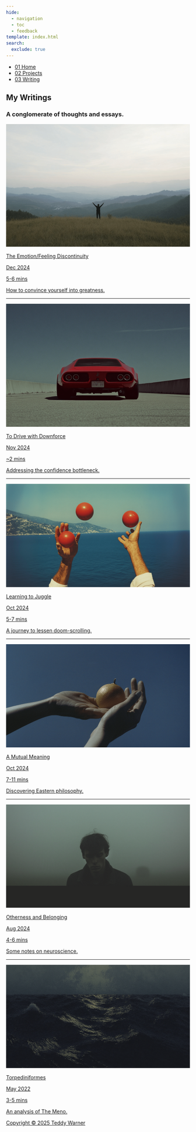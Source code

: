 ```yaml
---
hide:
  - navigation
  - toc
  - feedback
template: index.html
search:
  exclude: true
---
```


<head>
  <meta charset="UTF-8">
  <meta name="viewport" content="width=device-width, initial-scale=1.0">
  
  <!-- Primary Meta Tags -->
  <meta name="title" content="Writings - Teddy Warner">
  <meta name="description" content="A conglomerate of my thoughts and essays.">
  <meta name="keywords" content="Engineering essays, Technical writing, Philosophy analysis, Neuroscience writing, Personal development, Engineering blog, Technical analysis, Engineering philosophy, Learning experiences, Engineering insights, Personal growth, Technical documentation, Engineering perspective, Design thinking, Innovation writing">
  <meta name="author" content="Teddy Warner">
  <meta name="robots" content="index, follow">
  
  <!-- Open Graph / Facebook -->
  <meta property="og:type" content="website">
  <meta property="og:url" content="https://teddywarner.org/writ/">
  <meta property="og:title" content="Writings - Teddy Warner">
  <meta property="og:description" content="A conglomerate of my thoughts and essays.">
  <meta property="og:image" content="https://teddywarner.org/assets/images/thumb.png">
  <meta property="og:image:type" content="image/png">
  <meta property="og:image:width" content="1200">
  <meta property="og:image:height" content="630">

  <!-- Twitter -->
  <meta property="twitter:card" content="summary_large_image">
  <meta property="twitter:url" content="https://teddywarner.org/writ/">
  <meta property="twitter:title" content="Writings - Teddy Warner">
  <meta property="twitter:description" content="A conglomerate of my thoughts and essays.">
  <meta property="twitter:image" content="https://teddywarner.org/assets/images/thumb.png">

  <!-- Existing resource links -->
  <script src="https://kit.fontawesome.com/79ff35ecec.js" crossorigin="anonymous"></script>
  <link rel="preconnect" href="https://fonts.googleapis.com">
  <link rel="preconnect" href="https://fonts.gstatic.com" crossorigin>
  <link href="https://fonts.googleapis.com/css2?family=Crimson+Pro:ital,wght@0,200..900;1,200..900&display=swap" rel="stylesheet">
  <link href="https://fonts.googleapis.com/css2?family=Crimson+Pro:ital,wght@0,200..900;1,200..900&family=JetBrains+Mono:ital,wght@0,100..800;1,100..800&display=swap" rel="stylesheet">
  <link rel="stylesheet" href="../assets/css/proj.css">
  <link rel="stylesheet" href="/assets/css/header.css">
</head>

  <nav class="main-navigation">
    <ul>
      <li><a class="home" href="https://teddywarner.com"><span class="navnum">01</span> Home</a></li>
      <li><a class="proj" href="https://teddywarner.com/proj/"><span class="navnum">02</span> Projects</a></li>
      <li><a class="writ" href="https://teddywarner.com/writ/"><span class="navnum">03</span> Writing</a></li>
    </ul>
  </nav>
  
  <div class="blur-overlay"></div>

<body>
  <main data-scroll-container>
  <div class="content-container">
    <section class="intro-section">
      <div class="content1">
        <div class="introabt">
          <h2>My Writings</h2>
          <h3>A conglomerate of thoughts and essays.</h3>
        </div>
      </div>
    </section>
    <section class="writing">
      <div class="content6" id="content6">
        <!--<div class="writparent">
          <a href="https://teddywarner.org/writings/decisiveness">
            <div class="imgparent"><img class="writeimg" src="../assets/images/decisiveness/decisiveness.png" alt="Ex Nihilo Nihil Fit article cover image"></div>
            <p class="projtitle">Ex Nihilo Nihil Fit</p>
            <p class="writeyear">Jan 2025</p>
            <span class="mobileyear">
            <p class="readtime">X-X mins</p>
            </span>
            <p class="projdescription">Nothing comes out of nothing. Some thoughts on decisiveness.</p>
          </a>
        </div>
        <hr/>-->
        <div class="writparent">
          <a href="https://teddywarner.org/writings/efd">
            <div class="imgparent"><img class="writeimg" src="../assets/images/efd/efd.png" alt="The Emotion/Feeling Discontinuity article cover image"></div>
            <p class="projtitle">The Emotion/Feeling Discontinuity</p>
            <p class="writeyear">Dec 2024</p>
            <span class="mobileyear">
            <p class="readtime">5-6 mins</p>
            </span>
            <p class="projdescription">How to convince yourself into greatness.</p>
          </a>
        </div>
        <hr/>
        <div class="writparent">
          <a href="https://teddywarner.org/writings/downforce">
            <div class="imgparent"><img class="writeimg" src="../assets/images/force/force.png" alt="To Drive with Downforce article cover image"></div>
            <p class="projtitle">To Drive with Downforce</p>
            <p class="writeyear">Nov 2024</p>
            <span class="mobileyear">
            <p class="readtime">~2 mins</p>
            </span>
            <p class="projdescription">Addressing the confidence bottleneck.</p>
          </a>
        </div>
        <hr/>
        <div class="writparent">
          <a href="https://teddywarner.org/writings/juggling">
            <div class="imgparent"><img class="writeimg" src="../assets/images/juggle/juggle.png" alt="Learning to Juggle article cover image"></div>
            <p class="projtitle">Learning to Juggle</p>
            <p class="writeyear">Oct 2024</p>
            <span class="mobileyear">
            <p class="readtime">5-7 mins</p>
            </span>
            <p class="projdescription">A journey to lessen doom-scrolling.</p>
          </a>
        </div>
        <hr/>
        <div class="writparent">
          <a href="https://teddywarner.org/writings/a-mutual-meaning">
            <div class="imgparent"><img class="writeimg" src="../assets/images/index/orange.png" alt="A Mutual Meaning article cover image"></div>
            <p class="projtitle">A Mutual Meaning</p>
            <p class="writeyear">Oct 2024</p>
            <span class="mobileyear">
            <p class="readtime">7-11 mins</p>
            </span>
            <p class="projdescription">Discovering Eastern philosophy.</p>
          </a>
        </div>
        <hr/>
        <div class="writparent">
          <a href="https://teddywarner.org/writings/otherness-and-belonging/">
            <div class="imgparent"><img class="writeimg" src="../assets/images/index/onb.png" alt="Otherness and Belonging article cover image"></div>
            <p class="projtitle">Otherness and Belonging</p>
            <p class="writeyear">Aug 2024</p>
            <span class="mobileyear">
            <p class="readtime">4-6 mins</p>
            </span>
            <p class="projdescription">Some notes on neuroscience.</p>
          </a>
        </div>
        <hr/>
        <div class="writparent">
          <a href="https://teddywarner.org/writings/torpediniformes">
            <div class="imgparent"><img class="writeimg" src="../assets/images/index/snake.png" alt="Torpediniformes article cover image"></div>
            <p class="projtitle">Torpediniformes</p>
            <p class="writeyear">May 2022</p>
            <span class="mobileyear">
            <p class="readtime">3-5 mins</p>
            </span>
            <p class="projdescription">An analysis of The Meno.</p>
          </a>
        </div>
      </div>
    </section>
    <section class="footer">
      <div class="content8">
        <div class="socialpar">
          <a target=”_blank” href="https://github.com/Twarner491">
            <i class="fa-brands fa-github"></i>
          </a>
        </div>
        <div class="socialpar">
          <a target=”_blank” href="https://x.com/WarnerTeddy">
            <i class="fa-brands fa-twitter"></i>
          </a>
        </div>
        <div class="socialpar">
          <a target=”_blank” href="mailto:tawarner@usc.edu">
            <i class="fa-solid fa-paper-plane"></i>
          </a>
        </div>
        <a target=”_blank” href="https://github.com/Twarner491/TeddyWarner.org/blob/main/LICENSE">
          <p class="copyright">Copyright © 2025 Teddy Warner</p>
        </a>
    </section>
    <h1 style="display:none;">Writing Portfolio - Engineering Essays & Technical Documentation</h1>
  </div>
  </main>
  <script>
    document.addEventListener("DOMContentLoaded", function() {
      const elements = ['content1', 'content6'];
      const observer = new ResizeObserver(entries => {
        entries.forEach(entry => {
          const id = entry.target.id;
          const height = entry.contentRect.height;
          document.documentElement.style.setProperty(`--${id}-height`, `${height}px`);
        });
      });
      elements.forEach(id => {
        const element = document.getElementById(id);
        if (element) observer.observe(element);
      });
    });
  </script>
  <script src="/assets/js/proj.js"></script>
  <script src="/assets/js/header.js"></script>
</body>
</html>
